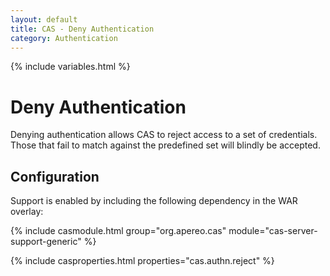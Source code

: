 ```yaml
---
layout: default
title: CAS - Deny Authentication
category: Authentication
---
```

{% include variables.html %}


# Deny Authentication

Denying authentication allows CAS to reject access to a set of credentials.
Those that fail to match against the predefined set will blindly be accepted.

## Configuration

Support is enabled by including the following dependency in the WAR overlay:

{% include casmodule.html group="org.apereo.cas" module="cas-server-support-generic" %}

{% include casproperties.html properties="cas.authn.reject" %}
